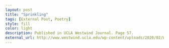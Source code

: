 ```yaml
---
layout: post
title: "Sprinkling"
tags: [External Post, Poetry]
style: fill
color: light
description: Published in UCLA Westwind Journal. Page 57.
external_url: http://www.westwind.ucla.edu/wp-content/uploads/2020/02/WestwindFall2015Journal.pdf
---
```

